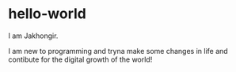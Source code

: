 # hello-world

I am Jakhongir.

I am new to programming and tryna make some changes in life and contibute for the digital growth of the world!
